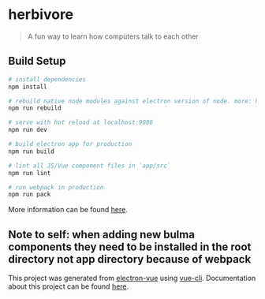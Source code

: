 # herbivore

> A fun way to learn how computers talk to each other

## Build Setup

``` bash
# install dependencies
npm install

# rebuild native node modules against electron version of node. more: https://github.com/electron/electron-rebuild
npm run rebuild

# serve with hot reload at localhost:9080
npm run dev

# build electron app for production
npm run build

# lint all JS/Vue component files in `app/src`
npm run lint

# run webpack in production
npm run pack
```
More information can be found [here](https://simulatedgreg.gitbooks.io/electron-vue/content/docs/npm_scripts.html).

Note to self: when adding new bulma components they need to be installed in the root directory not app directory because of webpack
---

This project was generated from [electron-vue](https://github.com/SimulatedGREG/electron-vue) using [vue-cli](https://github.com/vuejs/vue-cli). Documentation about this project can be found [here](https://simulatedgreg.gitbooks.io/electron-vue/content/index.html).



